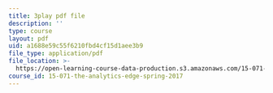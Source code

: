```yaml
---
title: 3play pdf file
description: ''
type: course
layout: pdf
uid: a1688e59c55f6210fbd4cf15d1aee3b9
file_type: application/pdf
file_location: >-
  https://open-learning-course-data-production.s3.amazonaws.com/15-071-the-analytics-edge-spring-2017/a1688e59c55f6210fbd4cf15d1aee3b9_HIIclMih_zQ.pdf
course_id: 15-071-the-analytics-edge-spring-2017
---
```

